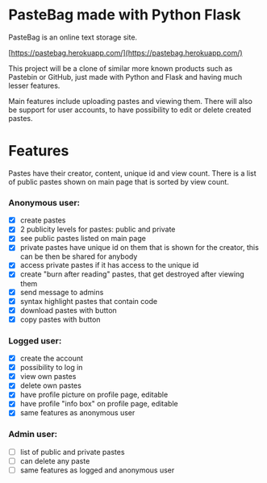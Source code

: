 # PasteBag made with Python Flask #

PasteBag is an online text storage site.

[https://pastebag.herokuapp.com/](https://pastebag.herokuapp.com/)

This project will be a clone of similar more known products such as Pastebin or GitHub, just made with Python and Flask
and having much lesser features.

Main features include uploading pastes and viewing them. There will also be support for user accounts, to have
possibility to edit or delete created pastes.

# Features #

Pastes have their creator, content, unique id and view count. There is a list of public pastes shown on main page that
is sorted by view count.

### Anonymous user: ###

- [x] create pastes
- [x] 2 publicity levels for pastes: public and private
- [x] see public pastes listed on main page
- [x] private pastes have unique id on them that is shown for the creator, this can be then be shared for anybody
- [x] access private pastes if it has access to the unique id
- [x] create "burn after reading" pastes, that get destroyed after viewing them
- [x] send message to admins
- [x] syntax highlight pastes that contain code
- [x] download pastes with button
- [x] copy pastes with button

### Logged user: ###

- [x] create the account
- [x] possibility to log in
- [x] view own pastes
- [x] delete own pastes
- [x] have profile picture on profile page, editable
- [x] have profile "info box" on profile page, editable
- [x] same features as anonymous user

### Admin user: ###

- [ ] list of public and private pastes
- [ ] can delete any paste
- [ ] same features as logged and anonymous user